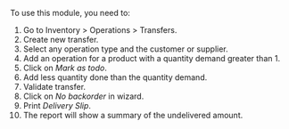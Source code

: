 To use this module, you need to:

1. Go to Inventory > Operations > Transfers.
2. Create new transfer.
3. Select any operation type and the customer or supplier.
4. Add an operation for a product with a quantity demand greater than 1.
5. Click on *Mark as todo*.
6. Add less quantity done than the quantity demand.
7. Validate transfer.
8. Click on *No backorder* in wizard.
9. Print *Delivery Slip*.
10. The report will show a summary of the undelivered amount.